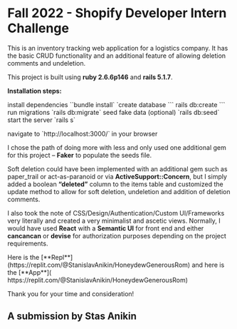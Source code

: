 <h1>Fall 2022 - Shopify
  Developer Intern Challenge</h1>
<p>
  This is an inventory tracking web application for a logistics company. It has the basic CRUD functionality and an additional feature of allowing deletion comments and undeletion. </p>
<p>
  This project is built using <strong>ruby 2.6.6p146</strong> and <strong>rails 5.1.7</strong>.</p>
<p><strong>Installation steps:</strong></p>
install dependencies
``bundle install`
`create database
```
rails db:create
```
run migrations
`rails db:migrate`
seed fake data (optional)
`rails db:seed`
start the server
`rails s`
<p>navigate to `http://localhost:3000/` in your browser</p>
<p>
  I chose the path of doing more with less and only used one additional gem for this project – <strong>Faker</strong> to populate the seeds file.</p>
<p>
  Soft deletion could have been implemented with an additional gem such as paper_trail or act-as-paranoid or via <strong>ActiveSupport::Concern</strong>, but I simply added a boolean <strong>“deleted”</strong> column to the items table and customized the update method to allow for soft deletion, undeletion and addition of deletion comments. </p>
<p>
  I also took the note of CSS/Design/Authentication/Custom UI/Frameworks very literally and created a very minimalist and ascetic views. Normally, I would have used <strong>React</strong> with a <strong>Semantic UI</strong> for front end and either <strong>cancancan</strong> or <strong>devise</strong> for authorization purposes depending on the project requirements.</p>
Here is the [**Repl**](https://replit.com/@StanislavAnikin/HoneydewGenerousRom) and here is the [**App**]( https://replit.com/@StanislavAnikin/HoneydewGenerousRom)
  <p>Thank you for your time and consideration!</p>
  
  <h2>A submission by Stas Anikin</h2>
